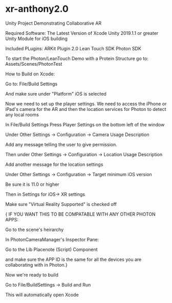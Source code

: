 # xr-anthony2.0
Unity Project Demonstrating Collaborative AR

Required Software:
The Latest Version of Xcode
Unity 2019.1.1 or greater
Unity Module for iOS building

Included PLugins:
ARKit Plugin 2.0
Lean Touch SDK
Photon SDK

To start the Photon/LeanTouch Demo with a Protein Structure go to:
Assets/Scenes/PhotonTest

How to Build on Xcode:

Go to:
File/Build Settings

And make sure under "Platform" iOS is selected

Now we need to set up the player settings. We need to access the iPhone or iPad's camera for the AR and then the location services for Photon to detect any local rooms

In File/Build Settings Press Player Settings on the bottom left of the window

Under Other Settings -> Configuration -> Camera Usage Description

Add any message telling the user to give permission.

Then under Other Settings -> Configuration -> Location Usage Description

Add another message for the location settings

Under Other Settings -> Configuration -> Target minimum iOS version

Be sure it is 11.0 or higher

Then in Settings for iOS-> XR settings

Make sure "Virtual Reality Supported" is checked off

{ IF YOU WANT THIS TO BE COMPATABLE WITH ANY OTHER PHOTON APPS:

Go to the scene's heirarchy

In PhotonCameraManager's Inspector Pane:

Go to the Lib Placenote (Script) Component 

and make sure the APP ID is the same for all the devices you are collaborating with in Photon.}

Now we're ready to build

Go to File/BuildSettings -> Build and Run

This will automatically open Xcode







